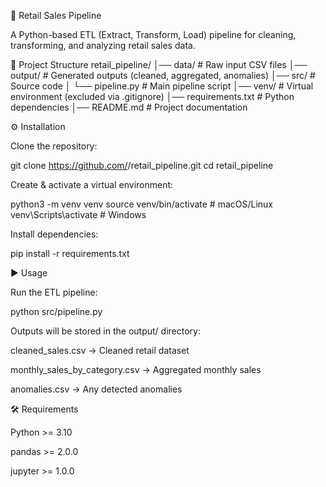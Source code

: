 🛒 Retail Sales Pipeline

A Python-based ETL (Extract, Transform, Load) pipeline for cleaning, transforming, and analyzing retail sales data.

📂 Project Structure
retail_pipeline/
│── data/                # Raw input CSV files
│── output/              # Generated outputs (cleaned, aggregated, anomalies)
│── src/                 # Source code
│   └── pipeline.py      # Main pipeline script
│── venv/                # Virtual environment (excluded via .gitignore)
│── requirements.txt     # Python dependencies
│── README.md            # Project documentation

⚙️ Installation

Clone the repository:

git clone https://github.com/<your-username>/retail_pipeline.git
cd retail_pipeline


Create & activate a virtual environment:

python3 -m venv venv
source venv/bin/activate   # macOS/Linux
venv\Scripts\activate      # Windows


Install dependencies:

pip install -r requirements.txt

▶️ Usage

Run the ETL pipeline:

python src/pipeline.py


Outputs will be stored in the output/ directory:

cleaned_sales.csv → Cleaned retail dataset

monthly_sales_by_category.csv → Aggregated monthly sales

anomalies.csv → Any detected anomalies

🛠 Requirements

Python >= 3.10

pandas >= 2.0.0

jupyter >= 1.0.0